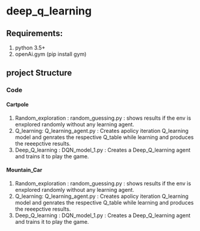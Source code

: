 # deep_q_learning

## Requirements: 
1. python 3.5+
2. openAi.gym (pip install gym)

## project Structure
### Code 
#### Cartpole
1. Random_exploration : random_guessing.py : shows results if the env is enxplored randomly without any learning agent.
2. Q_learning: Q_learning_agent.py : Creates apolicy iteration Q_learning model and genrates the respective Q_table while learning and produces the reeepctive results.
3. Deep_Q_learning : DQN_model_1.py : Creates a Deep_Q_learning agent and trains it to play the game.

#### Mountain_Car
1. Random_exploration : random_guessing.py : shows results if the env is enxplored randomly without any learning agent.
2. Q_learning: Q_learning_agent.py : Creates apolicy iteration Q_learning model and genrates the respective Q_table while learning and produces the reeepctive results.
3. Deep_Q_learning : DQN_model_1.py : Creates a Deep_Q_learning agent and trains it to play the game.
